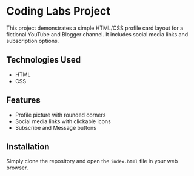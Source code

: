 # Coding Labs Project

This project demonstrates a simple HTML/CSS profile card layout for a fictional YouTube and Blogger channel. It includes social media links and subscription options.

## Technologies Used

- HTML
- CSS

## Features

- Profile picture with rounded corners
- Social media links with clickable icons
- Subscribe and Message buttons

## Installation

Simply clone the repository and open the `index.html` file in your web browser.

